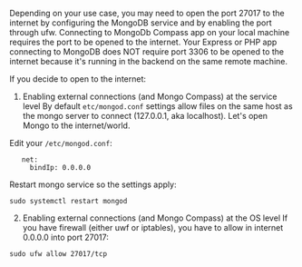 Depending on your use case, you may need to open the port 27017 to the internet by configuring the MongoDB service and by enabling the port through ufw. Connecting to MongoDb Compass app on your local machine requires the port to be opened to the internet. Your Express or PHP app connecting to MongoDB does NOT require port 3306 to be opened to the internet because it's running in the backend on the same remote machine. 

If you decide to open to the internet:

1. Enabling external connections (and Mongo Compass) at the service level
By default `etc/mongod.conf` settings allow files on the same host as the mongo server to connect (127.0.0.1, aka localhost). Let's open Mongo to the internet/world.

Edit your `/etc/mongod.conf`:

```
   net:
	 bindIp: 0.0.0.0
```

Restart mongo service so the settings apply:
```
sudo systemctl restart mongod
```

2. Enabling external connections (and Mongo Compass) at the OS level
If you have firewall (either uwf or iptables), you have to allow in internet 0.0.0.0 into port 27017:

```
sudo ufw allow 27017/tcp
```

